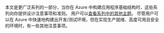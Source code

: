 本文是更广泛系列的一部分，当你在 Azure 中构建应用程序基础结构时，这些系列向你提供设计注意事项和准则。 用户可以[查看系列中的其他主题](#next-steps)。 尽管用户可以在 Azure 中快速地构建出开发/测试环境，但在实现生产就绪、高度可用且安全的环境时，有一些其他注意事项。



<!--HONumber=Nov16_HO3-->


